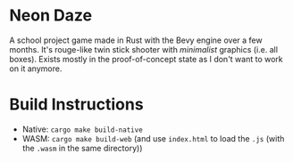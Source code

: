 # Neon Daze
A school project game made in Rust with the Bevy engine over a few months. It's rouge-like twin stick shooter with *minimalist* graphics (i.e. all boxes).
Exists mostly in the proof-of-concept state as I don't want to work on it anymore.

# Build Instructions
- Native:
`cargo make build-native`
- WASM:
`cargo make build-web` (and use `index.html` to load the `.js` (with the `.wasm` in the same directory))
